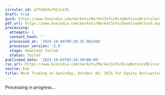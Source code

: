 ```yaml
---
circular_id: af74483e7911ca7b
draft: true
guid: https://www.bseindia.com/markets/MarketInfo/DispNoticesNCirculars.aspx?Noticeid={6AAE3386-B429-4FEE-B67C-788AF3396562}&noticeno=20251003-2&dt=10/03/2025&icount=2&totcount=73&flag=0
pdf_url: https://www.bseindia.com/markets/MarketInfo/DownloadAttach.aspx?id=20251003-2&attachedId=
processing:
  attempts: 1
  content_hash: ''
  processed_at: '2025-10-04T09:39:35.962168'
  processor_version: '2.0'
  stage: download_failed
  status: failed
published_date: '2025-10-03T05:34:50+00:00'
rss_url: https://www.bseindia.com/markets/MarketInfo/DispNoticesNCirculars.aspx?Noticeid={6AAE3386-B429-4FEE-B67C-788AF3396562}&noticeno=20251003-2&dt=10/03/2025&icount=2&totcount=73&flag=0
source: bse
title: Mock Trading on Saturday, October 04, 2025 for Equity Derivatives segment
---
```


Processing in progress...
